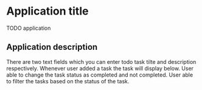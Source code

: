 # Application title 
TODO application

## Application description
There are two text fields which you can enter todo task tilte and description respectively. 
Whenever user added a task the task will display below.
User able to change the task status as completed and not completed.
User able to filter the tasks based on the status of the task.